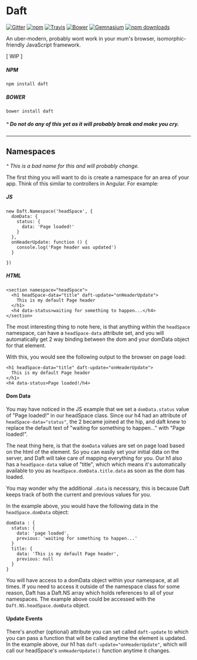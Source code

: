 # Daft
[![Gitter](https://img.shields.io/gitter/room/daftjs/daft.svg?style=flat-square)](https://gitter.im/daftjs/daft?utm_source=badge&utm_medium=badge&utm_campaign=pr-badge&utm_content=badge)
[![npm](https://img.shields.io/npm/v/daft.svg?style=flat-square)](https://www.npmjs.com/package/daft)
[![Travis](https://img.shields.io/travis/daftjs/daft.svg?style=flat-square)](https://travis-ci.org/daftjs/daft)
[![Bower](https://img.shields.io/bower/v/daft.svg?style=flat-square)]()
[![Gemnasium](https://img.shields.io/gemnasium/daftjs/daft.svg?style=flat-square)](https://gemnasium.com/daftjs/daft)
[![npm downloads](https://img.shields.io/npm/dt/daft.svg?style=flat-square)]()


An uber-modern, probably wont work in your mum's browser, isomorphic-friendly JavaScript framework.

[ WIP ]

##### NPM
`npm install daft`

##### BOWER
`bower install daft`

##### ^ Do not do any of this yet as it will probably break and make you cry.

---

## Namespaces

*^ This is a bad name for this and will probably change.*

The first thing you will want to do is create a namespace for an area of your app. Think of this similar to controllers in Angular. For example:

##### JS
```
new Daft.Namespace('headSpace', {
  domData: {
    status: {
      data: 'Page loaded!'
    }
  },
  onHeaderUpdate: function () {
    console.log('Page header was updated')
  }

})

```

##### HTML

```
<section namespace="headSpace">
  <h1 headSpace-data="title" daft-update="onHeaderUpdate">
    This is my default Page header
  </h1>
  <h4 data-status>waiting for something to happen...</h4>
</section>
```

The most interesting thing to note here, is that anything within the `headSpace` namespace, can have a `headSpace-data` attribute set, and you will automatically get 2 way binding between the dom and your domData object for that element.

With this, you would see the following output to the browser on page load:

```
<h1 headSpace-data="title" daft-update="onHeaderUpdate">
  This is my default Page header
</h1>
<h4 data-status>Page loaded!/h4>
```

#### Dom Data
You may have noticed in the JS example that we set a `domData.status` value of "Page loaded!" in our headSpace class. Since our h4 had an attribute of `headSpace-data="status"`, the 2 became joined at the hip, and daft knew to replace the default text of "waiting for something to happen..." with "Page loaded!".

The neat thing here, is that the `domData` values are set on page load based on the html of the element. So you can easily set your initial data on the server, and Daft will take care of mapping everything for you. Our h1 also has a `headSpace-data` value of "title", which which means it's automatically available to you as `headSpace.domData.title.data` as soon as the dom has loaded.

You may wonder why the additional `.data` is necessary, this is because Daft keeps track of both the current and previous values for you.

In the example above, you would have the following data in the `headSpace.domData` object:

```
domData : {
  status: {
    data: 'page loaded',
    previous: 'waiting for something to happen...'
  }
  title: {
    data: 'This is my default Page header',
    previous: null
  }
}
```


You will have access to a domData object within your namespace, at all times. If you need to access it outside of the namespace class for some reason, Daft has a Daft.NS array which holds references to all of your namespaces. The example above could be accessed with the  `Daft.NS.headSpace.domData` object.


#### Update Events
There's another (optional) attribute you can set called `daft-update` to which you can pass a function that will be called anytime the element is updated. In the example above, our h1 has `daft-update="onHeaderUpdate"`, which will call our headSpace's `onHeaderUpdate()` function anytime it changes.
